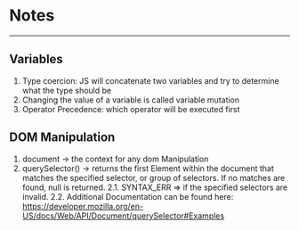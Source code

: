 # Notes

---

## Variables

1. Type coercion: JS will concatenate two variables and try to determine what the type should be
2. Changing the value of a variable is called variable mutation
3. Operator Precedence: which operator will be executed first

## DOM Manipulation

1. document -> the context for any dom Manipulation
2. querySelector() -> returns the first Element within the document that matches the specified selector, or group of selectors. If no matches are found, null is returned.
  2.1. SYNTAX_ERR => if the specified selectors are invalid.
  2.2. Additional Documentation can be found here: https://developer.mozilla.org/en-US/docs/Web/API/Document/querySelector#Examples
  
